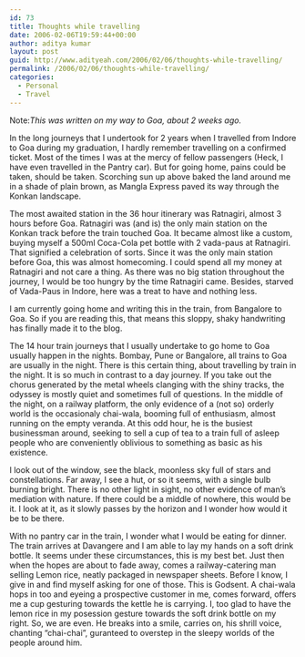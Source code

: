 ```yaml
---
id: 73
title: Thoughts while travelling
date: 2006-02-06T19:59:44+00:00
author: aditya kumar
layout: post
guid: http://www.adityeah.com/2006/02/06/thoughts-while-travelling/
permalink: /2006/02/06/thoughts-while-travelling/
categories:
  - Personal
  - Travel
---
```

Note:_This was written on my way to Goa, about 2 weeks ago._  
  
In the long journeys that I undertook for 2 years when I travelled from Indore to Goa during my graduation, I hardly remember travelling on a confirmed ticket. Most of the times I was at the mercy of fellow passengers (Heck, I have even travelled in the Pantry car). But for going home, pains could be taken, should be taken. Scorching sun up above baked the land around me in a shade of plain brown, as Mangla Express paved its way through the Konkan landscape.  
  
The most awaited station in the 36 hour itinerary was Ratnagiri, almost 3 hours before Goa. Ratnagiri was (and is) the only main station on the Konkan track before the train touched Goa. It became almost like a custom, buying myself a 500ml Coca-Cola pet bottle with 2 vada-paus at Ratnagiri. That signified a celebration of sorts. Since it was the only main station before Goa, this was almost homecoming. I could spend all my money at Ratnagiri and not care a thing. As there was no big station throughout the journey, I would be too hungry by the time Ratnagiri came. Besides, starved of Vada-Paus in Indore, here was a treat to have and nothing less.  
  
I am currently going home and writing this in the train, from Bangalore to Goa. So if you are reading this, that means this sloppy, shaky handwriting has finally made it to the blog.  
  
The 14 hour train journeys that I usually undertake to go home to Goa usually happen in the nights. Bombay, Pune or Bangalore, all trains to Goa are usually in the night. There is this certain thing, about travelling by train in the night. It is so much in contrast to a day journey. If you take out the chorus generated by the metal wheels clanging with the shiny tracks, the odyssey is mostly quiet and sometimes full of questions. In the middle of the night, on a railway platform, the only evidence of a (not so) orderly world is the occasionaly chai-wala, booming full of enthusiasm, almost running on the empty veranda. At this odd hour, he is the busiest businessman around, seeking to sell a cup of tea to a train full of asleep people who are conveniently oblivious to something as basic as his existence.  
  
I look out of the window, see the black, moonless sky full of stars and constellations. Far away, I see a hut, or so it seems, with a single bulb burning bright. There is no other light in sight, no other evidence of man&#8217;s mediation with nature. If there could be a middle of nowhere, this would be it. I look at it, as it slowly passes by the horizon and I wonder how would it be to be there.  
  
With no pantry car in the train, I wonder what I would be eating for dinner. The train arrives at Davangere and I am able to lay my hands on a soft drink bottle. It seems under these circumstances, this is my best bet. Just then when the hopes are about to fade away, comes a railway-catering man selling Lemon rice, neatly packaged in newspaper sheets. Before I know, I give in and find myself asking for one of those. This is Godsent. A chai-wala hops in too and eyeing a prospective customer in me, comes forward, offers me a cup gesturing towards the kettle he is carrying. I, too glad to have the lemon rice in my posession gesture towards the soft drink bottle on my right. So, we are even. He breaks into a smile, carries on, his shrill voice, chanting &#8220;chai-chai&#8221;, guranteed to overstep in the sleepy worlds of the people around him.